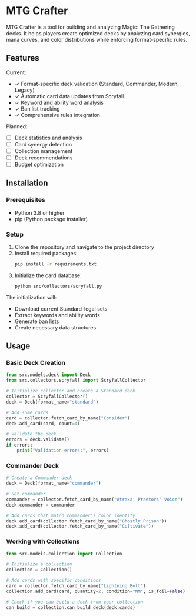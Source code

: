 # MTG Crafter

MTG Crafter is a tool for building and analyzing Magic: The Gathering decks. It helps players create optimized decks by analyzing card synergies, mana curves, and color distributions while enforcing format-specific rules.

## Features

Current:
- ✓ Format-specific deck validation (Standard, Commander, Modern, Legacy)
- ✓ Automatic card data updates from Scryfall
- ✓ Keyword and ability word analysis
- ✓ Ban list tracking
- ✓ Comprehensive rules integration

Planned:
- [ ] Deck statistics and analysis
- [ ] Card synergy detection
- [ ] Collection management
- [ ] Deck recommendations
- [ ] Budget optimization

## Installation

### Prerequisites
- Python 3.8 or higher
- pip (Python package installer)

### Setup
1. Clone the repository and navigate to the project directory
2. Install required packages:
   ```bash
   pip install -r requirements.txt
   ```
3. Initialize the card database:
   ```bash
   python src/collectors/scryfall.py
   ```

The initialization will:
- Download current Standard-legal sets
- Extract keywords and ability words
- Generate ban lists
- Create necessary data structures

## Usage

### Basic Deck Creation
```python
from src.models.deck import Deck
from src.collectors.scryfall import ScryfallCollector

# Initialize collector and create a Standard deck
collector = ScryfallCollector()
deck = Deck(format_name="standard")

# Add some cards
card = collector.fetch_card_by_name("Consider")
deck.add_card(card, count=4)

# Validate the deck
errors = deck.validate()
if errors:
    print("Validation errors:", errors)
```

### Commander Deck
```python
# Create a Commander deck
deck = Deck(format_name="commander")

# Set commander
commander = collector.fetch_card_by_name("Atraxa, Praetors' Voice")
deck.commander = commander

# Add cards that match commander's color identity
deck.add_card(collector.fetch_card_by_name("Ghostly Prison"))
deck.add_card(collector.fetch_card_by_name("Cultivate"))
```

### Working with Collections
```python
from src.models.collection import Collection

# Initialize a collection
collection = Collection()

# Add cards with specific conditions
card = collector.fetch_card_by_name("Lightning Bolt")
collection.add_card(card, quantity=2, condition="NM", is_foil=False)

# Check if you can build a deck from your collection
can_build = collection.can_build_deck(deck.cards)
```
 
